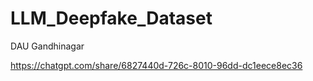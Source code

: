 # LLM_Deepfake_Dataset
DAU Gandhinagar

https://chatgpt.com/share/6827440d-726c-8010-96dd-dc1eece8ec36
